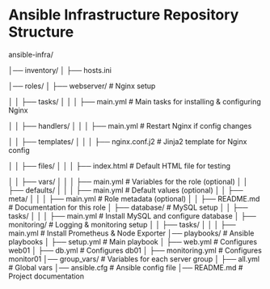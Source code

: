 # Ansible Infrastructure Repository Structure

ansible-infra/

│── inventory/
│   ├── hosts.ini

│── roles/
│   ├── webserver/     # Nginx setup

│   │   ├── tasks/
│   │   │   ├── main.yml   # Main tasks for installing & configuring Nginx

│   │   ├── handlers/
│   │   │   ├── main.yml           # Restart Nginx if config changes

│   │   ├── templates/
│   │   │   ├── nginx.conf.j2      # Jinja2 template for Nginx config

│   │   ├── files/
│   │   │   ├── index.html         # Default HTML file for testing

│   │   ├── vars/
│   │   │   ├── main.yml           # Variables for the role (optional)
│   │   ├── defaults/
│   │   │   ├── main.yml           # Default values (optional)
│   │   ├── meta/
│   │   │   ├── main.yml           # Role metadata (optional)
│   │   ├── README.md              # Documentation for this role
│   ├── database/      # MySQL setup
│   │   ├── tasks/
│   │   │   ├── main.yml           # Install MySQL and configure database
│   ├── monitoring/    # Logging & monitoring setup
│   │   ├── tasks/
│   │   │   ├── main.yml           # Install Prometheus & Node Exporter
│── playbooks/         # Ansible playbooks
│   ├── setup.yml      # Main playbook
│   ├── web.yml        # Configures web01
│   ├── db.yml         # Configures db01
│   ├── monitoring.yml # Configures monitor01
│── group_vars/        # Variables for each server group
│   ├── all.yml        # Global vars
│── ansible.cfg        # Ansible config file
│── README.md          # Project documentation

